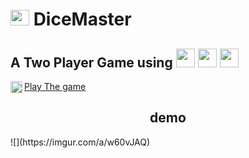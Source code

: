 # <img src="https://img.icons8.com/external-others-inmotus-design/67/000000/external-Dice-dice-others-inmotus-design-4.png"  width="30" height="25" />  DiceMaster
## A Two Player Game using <img src="https://img.icons8.com/color/48/000000/javascript--v1.png" width="30" height="30 "/> <img src="https://img.icons8.com/color/48/000000/html-5--v1.png" width="30" height="30 " /> <img src="https://img.icons8.com/color/48/000000/css3.png"  width="30" height="30 " />
<img align="left" src="https://img.icons8.com/color/48/000000/hand-right-skin-type-2.png"  width="19" height="19"/><a href="https://bishaldn.github.io/DiceMaster/"> Play The game</a>
<h2 align="center">demo</h2>
 ![](https://imgur.com/a/w60vJAQ)
